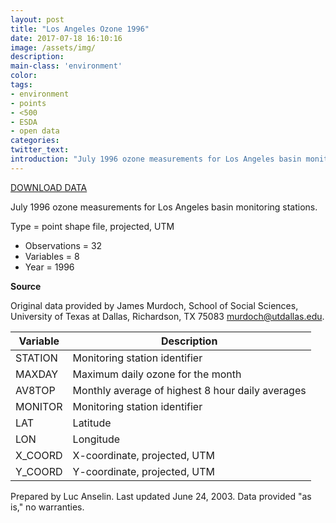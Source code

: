 ```yaml
---
layout: post
title: "Los Angeles Ozone 1996"
date: 2017-07-18 16:10:16
image: /assets/img/
description:
main-class: 'environment'
color:
tags:
- environment
- points
- <500
- ESDA
- open data
categories:
twitter_text:
introduction: "July 1996 ozone measurements for Los Angeles basin monitoring stations."
---
```


<script>
$('#map').hide();
</script>


[DOWNLOAD DATA](../data/laozone.zip)

July 1996 ozone measurements for Los Angeles basin monitoring stations.

Type = point shape file, projected, UTM

* Observations = 32
* Variables = 8
* Year = 1996

**Source**

Original data provided by James Murdoch, School of Social Sciences, University of Texas at Dallas, Richardson, TX 75083 [murdoch@utdallas.edu](mailto:murdoch@utdallas.edu).


|**Variable**|**Description**|
|---|---|
|STATION|Monitoring station identifier|
|MAXDAY|Maximum daily ozone for the month|
|AV8TOP|Monthly average of highest 8 hour daily averages|
|MONITOR|Monitoring station identifier|
|LAT|Latitude|
|LON|Longitude|
|X_COORD|X-coordinate, projected, UTM|
|Y_COORD|Y-coordinate, projected, UTM|


Prepared by Luc Anselin. Last updated June 24, 2003. Data provided "as is," no warranties.

